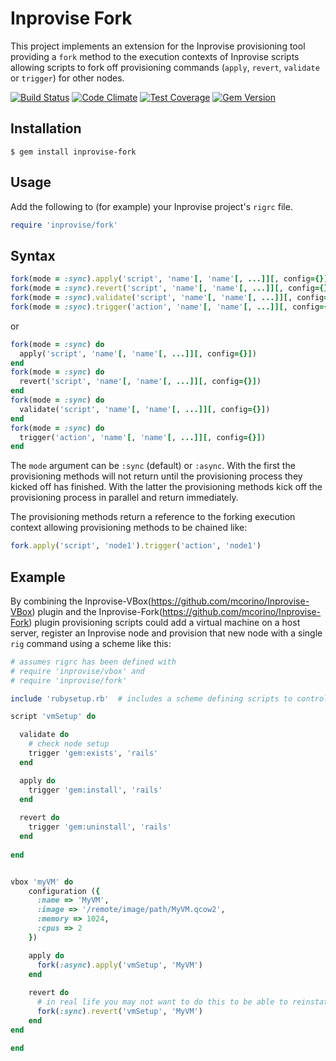 
Inprovise Fork
==============

This project implements an extension for the Inprovise provisioning tool providing a `fork` method to the execution contexts
of Inprovise scripts allowing scripts to fork off provisioning commands (`apply`, `revert`, `validate` or `trigger`) for
other nodes.

[![Build Status](https://travis-ci.org/mcorino/Inprovise-Fork.png)](https://travis-ci.org/mcorino/Inprovise-Fork)
[![Code Climate](https://codeclimate.com/github/mcorino/Inprovise-Fork/badges/gpa.png)](https://codeclimate.com/github/mcorino/Inprovise-Fork)
[![Test Coverage](https://codeclimate.com/github/mcorino/Inprovise-Fork/badges/coverage.png)](https://codeclimate.com/github/mcorino/Inprovise-Fork/coverage)
[![Gem Version](https://badge.fury.io/rb/inprovise-fork.png)](https://badge.fury.io/rb/inprovise-fork)

Installation
------------

    $ gem install inprovise-fork

Usage
-----

Add the following to (for example) your Inprovise project's `rigrc` file.

````ruby
require 'inprovise/fork'
````

Syntax
------

````ruby
fork(mode = :sync).apply('script', 'name'[, 'name'[, ...]][, config={}])
fork(mode = :sync).revert('script', 'name'[, 'name'[, ...]][, config={}])
fork(mode = :sync).validate('script', 'name'[, 'name'[, ...]][, config={}])
fork(mode = :sync).trigger('action', 'name'[, 'name'[, ...]][, config={}])
````

or

````ruby
fork(mode = :sync) do
  apply('script', 'name'[, 'name'[, ...]][, config={}])  
end
fork(mode = :sync) do
  revert('script', 'name'[, 'name'[, ...]][, config={}])
end
fork(mode = :sync) do 
  validate('script', 'name'[, 'name'[, ...]][, config={}])
end
fork(mode = :sync) do
  trigger('action', 'name'[, 'name'[, ...]][, config={}])
end
````

The `mode` argument can be `:sync` (default) or `:async`. With the first the provisioning methods will not return
until the provisioning process they kicked off has finished. With the latter the provisioning methods kick off the 
provisioning process in parallel and return immediately. 

The provisioning methods return a reference to the forking execution context allowing provisioning methods to be 
chained like:

````ruby
fork.apply('script', 'node1').trigger('action', 'node1')

```` 

Example
-------

By combining the Inprovise-VBox(https://github.com/mcorino/Inprovise-VBox) plugin and the Inprovise-Fork(https://github.com/mcorino/Inprovise-Fork) plugin
provisioning scripts could add a virtual machine on a host server, register an Inprovise node and provision that new node with a single
`rig` command using a scheme like this:

````ruby
# assumes rigrc has been defined with
# require 'inprovise/vbox' and
# require 'inprovise/fork'

include 'rubysetup.rb'  # includes a scheme defining scripts to control ruby provisioning dependencies

script 'vmSetup' do

  validate do
    # check node setup
    trigger 'gem:exists', 'rails'
  end

  apply do
    trigger 'gem:install', 'rails'
  end
  
  revert do
    trigger 'gem:uninstall', 'rails'
  end
  
end


vbox 'myVM' do
    configuration ({
      :name => 'MyVM',
      :image => '/remote/image/path/MyVM.qcow2',
      :memory => 1024,
      :cpus => 2  
    })

    apply do
      fork(:async).apply('vmSetup', 'MyVM')
    end
    
    revert do
      # in real life you may not want to do this to be able to reinstate the VM faster with all setup already in place   
      fork(:sync).revert('vmSetup', 'MyVM')
    end
end

end

```` 
